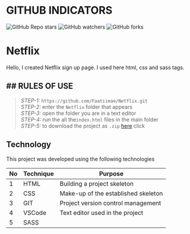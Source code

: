 # GITHUB INDICATORS

![GitHub Repo stars](https://img.shields.io/github/stars/Faatiimae/test?style=for-the-badge)
![GitHub watchers](https://img.shields.io/github/watchers/Faatiimae/test?style=for-the-badge)
![GitHub forks](https://img.shields.io/github/forks/Faatiimae/test?style=for-the-badge)     

# Netflix


Hello, I created  Netflix sign up page. I used here html, css and sass tags.


## ## RULES OF USE

> *STEP-1:* `https://github.com/Faatiimae/Netflix.git` <br/>
> *STEP-2:*  enter the `Netflix` folder that appears <br/>
> *STEP-3:*  open the folder you are in a text editor <br/>
> *STEP-4:*  run the  all the`index.html` files in the main folder <br/>
> *STEP-5:*  to download the project as `.zip`  [here](https://github.com/Faatiimae/test/archive/refs/heads/master.zip) click <br/>


## Technology

This project was developed using the following technologies

| No | Technique | Purpose |
| - | ---------- | --------------------- |
| 1 | HTML | Building a project skeleton |
| 2 | CSS |  Make-up of the established skeleton |
| 3 | GIT |  Project version control management |
| 4 | VSCode | Text editor used in the project |
| 5 | SASS |  |
 












